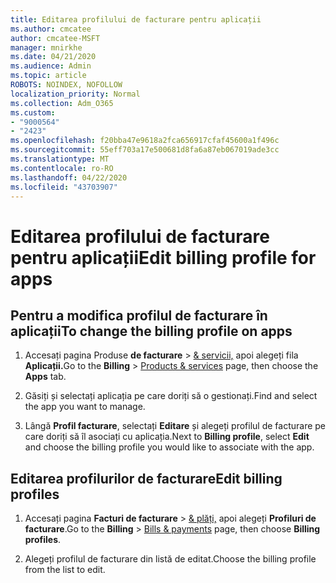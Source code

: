 ```yaml
---
title: Editarea profilului de facturare pentru aplicații
ms.author: cmcatee
author: cmcatee-MSFT
manager: mnirkhe
ms.date: 04/21/2020
ms.audience: Admin
ms.topic: article
ROBOTS: NOINDEX, NOFOLLOW
localization_priority: Normal
ms.collection: Adm_O365
ms.custom:
- "9000564"
- "2423"
ms.openlocfilehash: f20bba47e9618a2fca656917cfaf45600a1f496c
ms.sourcegitcommit: 55eff703a17e500681d8fa6a87eb067019ade3cc
ms.translationtype: MT
ms.contentlocale: ro-RO
ms.lasthandoff: 04/22/2020
ms.locfileid: "43703907"
---
```

# <a name="edit-billing-profile-for-apps"></a><span data-ttu-id="4ddd6-102">Editarea profilului de facturare pentru aplicații</span><span class="sxs-lookup"><span data-stu-id="4ddd6-102">Edit billing profile for apps</span></span>

## <a name="to-change-the-billing-profile-on-apps"></a><span data-ttu-id="4ddd6-103">Pentru a modifica profilul de facturare în aplicații</span><span class="sxs-lookup"><span data-stu-id="4ddd6-103">To change the billing profile on apps</span></span>

1. <span data-ttu-id="4ddd6-104">Accesați pagina Produse **de facturare** > [& servicii,](https://go.microsoft.com/fwlink/p/?linkid=842054) apoi alegeți fila **Aplicații.**</span><span class="sxs-lookup"><span data-stu-id="4ddd6-104">Go to the **Billing** > [Products & services](https://go.microsoft.com/fwlink/p/?linkid=842054) page, then choose the **Apps** tab.</span></span>

2. <span data-ttu-id="4ddd6-105">Găsiți și selectați aplicația pe care doriți să o gestionați.</span><span class="sxs-lookup"><span data-stu-id="4ddd6-105">Find and select the app you want to manage.</span></span>  

3. <span data-ttu-id="4ddd6-106">Lângă **Profil facturare**, selectați **Editare** și alegeți profilul de facturare pe care doriți să îl asociați cu aplicația.</span><span class="sxs-lookup"><span data-stu-id="4ddd6-106">Next to **Billing profile**, select **Edit** and choose the billing profile you would like to associate with the app.</span></span>

## <a name="edit-billing-profiles"></a><span data-ttu-id="4ddd6-107">Editarea profilurilor de facturare</span><span class="sxs-lookup"><span data-stu-id="4ddd6-107">Edit billing profiles</span></span>

1. <span data-ttu-id="4ddd6-108">Accesați pagina **Facturi de facturare** > [& plăți,](https://go.microsoft.com/fwlink/p/?linkid=848039) apoi alegeți **Profiluri de facturare**.</span><span class="sxs-lookup"><span data-stu-id="4ddd6-108">Go to the **Billing** > [Bills & payments](https://go.microsoft.com/fwlink/p/?linkid=848039) page, then choose **Billing profiles**.</span></span>

2. <span data-ttu-id="4ddd6-109">Alegeți profilul de facturare din listă de editat.</span><span class="sxs-lookup"><span data-stu-id="4ddd6-109">Choose the billing profile from the list to edit.</span></span>